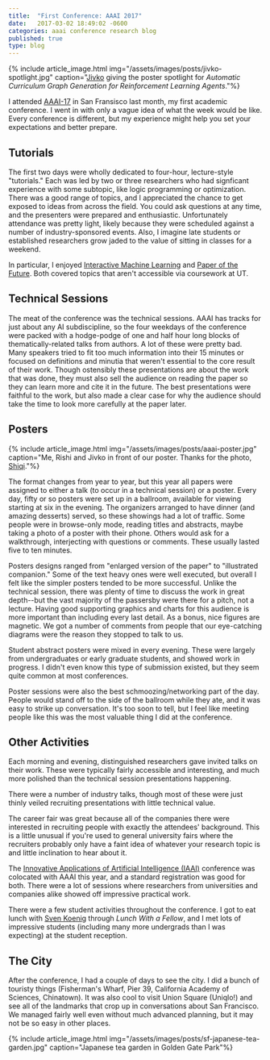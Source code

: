 ```yaml
---
title:  "First Conference: AAAI 2017"
date:   2017-03-02 18:49:02 -0600
categories: aaai conference research blog
published: true
type: blog
---
```


{% include article_image.html img="/assets/images/posts/jivko-spotlight.jpg"
    caption="[Jivko](https://www.cs.utexas.edu/~jsinapov/) giving the poster spotlight for _Automatic Curriculum Graph Generation for Reinforcement Learning Agents_."%}

I attended [AAAI-17](http://www.aaai.org/Conferences/AAAI/aaai17.php) in San Fransisco last month, my first academic conference. I went in with only a vague idea of what the week would be like. Every conference is different, but my experience might help you set your expectations and better prepare.

## Tutorials

The first two days were wholly dedicated to four-hour, lecture-style "tutorials." Each was led by two or three researchers who had signficant experience with some subtopic, like logic programming or optimization. There was a good range of topics, and I appreciated the chance to get exposed to ideas from across the field. You could ask questions at any time, and the presenters were prepared and enthusiastic. Unfortunately attendance was pretty light, likely because they were scheduled against a number of industry-sponsored events. Also, I imagine late students or established researchers grow jaded to the value of sitting in classes for a weekend.

In particular, I enjoyed [Interactive Machine Learning](http://interactiveml.net) and [Paper of the Future](http://scientificpaperofthefuture.org/materials.html). Both covered topics that aren't accessible via coursework at UT.

## Technical Sessions

The meat of the conference was the technical sessions. AAAI has tracks for just about any AI subdiscipline, so the four weekdays of the conference were packed with a hodge-podge of one and half hour long blocks of thematically-related talks from authors. A lot of these were pretty bad. Many speakers tried to fit too much information into their 15 minutes or focused on definitions and minutia that weren't essential to the core result of their work. Though ostensibly these presentations are about the work that was done, they must also sell the audience on reading the paper so they can learn more and cite it in the future. The best presentations were faithful to the work, but also made a clear case for why the audience should take the time to look more carefully at the paper later.

## Posters

{% include article_image.html img="/assets/images/posts/aaai-poster.jpg"
    caption="Me, Rishi and Jivko in front of our poster. Thanks for the photo, [Shiqi](http://www.cs.binghamton.edu/~szhang/)."%}

The format changes from year to year, but this year all papers were assigned to either a talk (to occur in a technical session) or a poster. Every day, fifty or so posters were set up in a ballroom, available for viewing starting at six in the evening. The organizers arranged to have dinner (and amazing desserts) served, so these showings had a lot of traffic. Some people were in browse-only mode, reading titles and abstracts, maybe taking a photo of a poster with their phone. Others would ask for a walkthrough, interjecting with questions or comments. These usually lasted five to ten minutes.

Posters designs ranged from "enlarged version of the paper" to "illustrated companion." Some of the text heavy ones were well executed, but overall I felt like the simpler posters tended to be more successful. Unlike the technical session, there was plenty of time to discuss the work in great depth--but the vast majority of the passersby were there for a pitch, not a lecture. Having good supporting graphics and charts for this audience is more important than including every last detail. As a bonus, nice figures are magnetic. We got a number of comments from people that our eye-catching diagrams were the reason they stopped to talk to us.

Student abstract posters were mixed in every evening. These were largely from undergraduates or early graduate students, and showed work in progress. I didn't even know this type of submission existed, but they seem quite common at most conferences.

 Poster sessions were also the best schmoozing/networking part of the day. People would stand off to the side of the ballroom while they ate, and it was easy to strike up conversation. It's too soon to tell, but I feel like meeting people like this was the most valuable thing I did at the conference.

## Other Activities

Each morning and evening, distinguished researchers gave invited talks on their work. These were typically fairly accessible and interesting, and much more polished than the technical session presentations happening.

There were a number of industry talks, though most of these were just thinly veiled recruiting presentations with little technical value.

 The career fair was great because all of the companies there were interested in recruiting people with exactly the attendees' background. This is a little unusual if you're used to general university fairs where the recruiters probably only have a faint idea of whatever your research topic is and little inclination to hear about it.

The [Innovative Applications of Artificial Intelligence (IAAI)](http://www.aaai.org/Conferences/IAAI/iaai17.php) conference was colocated with AAAI this year, and a standard registration was good for both. There were a lot of sessions where researchers from universities and companies alike showed off impressive practical work.

There were a few student activities throughout the conference. I got to eat lunch with [Sven Koenig](https://en.wikipedia.org/wiki/Sven_Koenig_(computer_scientist)) through *Lunch With a Fellow*, and I met lots of impressive students (including many more undergrads than I was expecting) at the student reception.

## The City

After the conference, I had a couple of days to see the city. I did a bunch of touristy things (Fisherman's Wharf, Pier 39, California Academy of Sciences, Chinatown). It was also cool to visit Union Square (Uniqlo!) and see all of the landmarks that crop up in conversations about San Francisco. We managed fairly well even without much advanced planning, but it may not be so easy in other places.

{% include article_image.html img="/assets/images/posts/sf-japanese-tea-garden.jpg"
    caption="Japanese tea garden in Golden Gate Park"%}